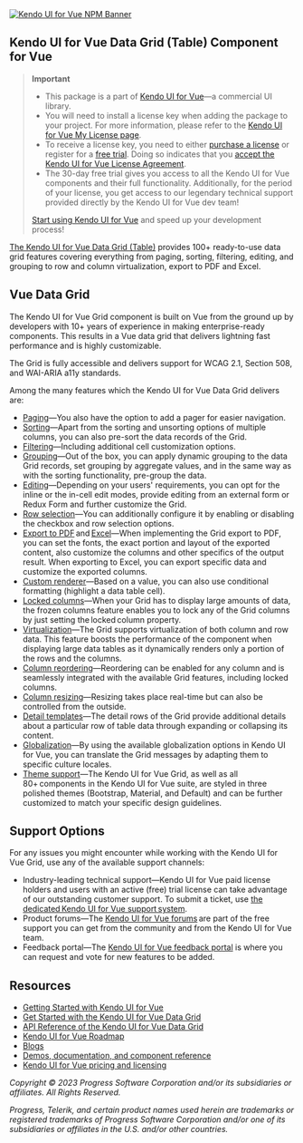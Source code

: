    
<a href="https://www.telerik.com/kendo-vue-ui/?utm_medium=referral&utm_source=npm&utm_campaign=kendo-ui-vue-trial-npm-grid&utm_content=banner" target="_blank">
<img src="https://www.telerik.com/kendo-vue-ui/npm-banner.svg" alt="Kendo UI for Vue NPM Banner">
</a>


## Kendo UI for Vue Data Grid (Table) Component for Vue

> **Important**
> * This package is а part of [Kendo UI for Vue](https://www.telerik.com/kendo-vue-ui/?utm_medium=referral&utm_source=npm&utm_campaign=kendo-ui-vue-trial-npm-grid)&mdash;a commercial UI library.
> * You will need to install a license key when adding the package to your project. For more information, please refer to the [Kendo UI for Vue My License page](https://www.telerik.com/kendo-vue-ui/my-license/?utm_medium=referral&utm_source=npm&utm_campaign=kendo-ui-vue-trial-npm-grid).
> * To receive a license key, you need to either [purchase a license](https://www.telerik.com/purchase/kendo-ui?utm_medium=referral&utm_source=npm&utm_campaign=kendo-ui-vue-trial-npm-grid) or register for a [free trial](https://www.telerik.com/download-login-v2-kendo-vue-ui?utm_medium=referral&utm_source=npm&utm_campaign=kendo-ui-vue-trial-npm-grid). Doing so indicates that you [accept the Kendo UI for Vue License Agreement](https://www.telerik.com/purchase/license-agreement/kendo-ui?utm_medium=referral&utm_source=npm&utm_campaign=kendo-ui-vue-trial-npm-grid).
> * The 30-day free trial gives you access to all the Kendo UI for Vue components and their full functionality. Additionally, for the period of your license, you get access to our legendary technical support provided directly by the Kendo UI for Vue dev team!
>
> [Start using Kendo UI for Vue](https://www.telerik.com/download-login-v2-kendo-vue-ui?utm_medium=referral&utm_source=npm&utm_campaign=kendo-ui-vue-trial-npm-grid) and speed up your development process!

[The Kendo UI for Vue Data Grid (Table)](https://www.telerik.com/kendo-vue-ui/components/grid/) provides 100+ ready-to-use data grid features covering everything from paging, sorting, filtering, editing, and grouping to row and column virtualization, export to PDF and Excel.	
## Vue Data Grid	

The Kendo UI for Vue Grid component is built on Vue from the ground up by developers with 10+ years of experience in making enterprise-ready components. This results in a Vue data grid that delivers lightning fast performance and is highly customizable.	

The Grid is fully accessible and delivers support for WCAG 2.1, Section 508, and WAI-ARIA a11y standards.	

Among the many features which the Kendo UI for Vue Data Grid delivers are:	

* [Paging](https://www.telerik.com/kendo-vue-ui/components/grid/paging/?utm_medium=referral&utm_source=npm&utm_campaign=kendo-ui-vue-trial-npm-grid)&mdash;You also have the option to add a pager for easier navigation.	
* [Sorting](https://www.telerik.com/kendo-vue-ui/components/grid/sorting/?utm_medium=referral&utm_source=npm&utm_campaign=kendo-ui-vue-trial-npm-grid)&mdash;Apart from the sorting and unsorting options of multiple columns, you can also pre-sort the data records of the Grid.	
* [Filtering](https://www.telerik.com/kendo-vue-ui/components/grid/filtering/?utm_medium=referral&utm_source=npm&utm_campaign=kendo-ui-vue-trial-npm-grid)&mdash;Including additional cell customization options.	
* [Grouping](https://www.telerik.com/kendo-vue-ui/components/grid/grouping/?utm_medium=referral&utm_source=npm&utm_campaign=kendo-ui-vue-trial-npm-native)&mdash;Out of the box, you can apply dynamic grouping to the data Grid records, set grouping by aggregate values, and in the same way as with the sorting functionality, pre-group the data.	
* [Editing](https://www.telerik.com/kendo-vue-ui/components/grid/editing/?utm_medium=referral&utm_source=npm&utm_campaign=kendo-ui-vue-trial-npm-grid)&mdash;Depending on your users' requirements, you can opt for the inline or the in-cell edit modes, provide editing from an external form or Redux Form and further customize the Grid.	
* [Row selection](https://www.telerik.com/kendo-vue-ui/components/grid/selection/?utm_medium=referral&utm_source=npm&utm_campaign=kendo-ui-vue-trial-npm-grid)&mdash;You can additionally configure it by enabling or disabling the checkbox and row selection options.	
* [Export to PDF](https://www.telerik.com/kendo-vue-ui/components/grid/pdf-export/?utm_medium=referral&utm_source=npm&utm_campaign=kendo-ui-vue-trial-npm-grid) and [Excel](https://www.telerik.com/kendo-vue-ui/components/grid/excel-export/?utm_medium=referral&utm_source=npm&utm_campaign=kendo-ui-vue-trial-npm-grid)&mdash;When implementing the Grid export to PDF, you can set the fonts, the exact portion and layout of the exported content, also customize the columns and other specifics of the output result. When exporting to Excel, you can export specific data and customize the exported columns.	
* [Custom renderer](https://www.telerik.com/kendo-vue-ui/components/grid/styling/?utm_medium=referral&utm_source=npm&utm_campaign=kendo-ui-vue-trial-npm-grid)&mdash;Based on a value, you can also use conditional formatting (highlight a data table cell).	
* [Locked columns](https://www.telerik.com/kendo-vue-ui/components/grid/columns/locked/?utm_medium=referral&utm_source=npm&utm_campaign=kendo-ui-vue-trial-npm-grid)&mdash;When your Grid has to display large amounts of data, the frozen columns feature enables you to lock any of the Grid columns by just setting the locked column property.	
* [Virtualization](https://www.telerik.com/kendo-vue-ui/components/grid/scroll-modes/virtual/?utm_medium=referral&utm_source=npm&utm_campaign=kendo-ui-vue-trial-npm-grid)&mdash;The Grid supports virtualization of both column and row data. This feature boosts the performance of the component when displaying large data tables as it dynamically renders only a portion of the rows and the columns.	
* [Column reordering](https://www.telerik.com/kendo-vue-ui/components/grid/columns/reordering/?utm_medium=referral&utm_source=npm&utm_campaign=kendo-ui-vue-trial-npm-grid)&mdash;Reordering can be enabled for any column and is seamlessly integrated with the available Grid features, including locked columns.	
* [Column resizing](https://www.telerik.com/kendo-vue-ui/components/grid/columns/resizing/?utm_medium=referral&utm_source=npm&utm_campaign=kendo-ui-vue-trial-npm-grid)&mdash;Resizing takes place real-time but can also be controlled from the outside.	
* [Detail templates](https://www.telerik.com/kendo-vue-ui/components/grid/advanced-features/detail/?utm_medium=referral&utm_source=npm&utm_campaign=kendo-ui-vue-trial-npm-grid)&mdash;The detail rows of the Grid provide additional details about a particular row of table data through expanding or collapsing its content.	
* [Globalization](https://www.telerik.com/kendo-vue-ui/components/grid/globalization/?utm_medium=referral&utm_source=npm&utm_campaign=kendo-ui-vue-trial-npm-grid)&mdash;By using the available globalization options in Kendo UI for Vue, you can translate the Grid messages by adapting them to specific culture locales.	
* [Theme support](https://www.telerik.com/kendo-vue-ui/components/styling/?utm_medium=referral&utm_source=npm&utm_campaign=kendo-ui-vue-trial-npm-grid)&mdash;The Kendo UI for Vue Grid, as well as all 80+ components in the Kendo UI for Vue suite, are styled in three polished themes (Bootstrap, Material, and Default) and can be further customized to match your specific design guidelines.	

## Support Options	

For any issues you might encounter while working with the Kendo UI for Vue Grid, use any of the available support channels:	

* Industry-leading technical support&mdash;Kendo UI for Vue paid license holders and users with an active (free) trial license can take advantage of our outstanding customer support. To submit a ticket, use [the dedicated Kendo UI for Vue support system](https://www.telerik.com/account/support-tickets?utm_medium=referral&utm_source=npm&utm_campaign=kendo-ui-vue-trial-npm-all).	
* Product forums&mdash;The [Kendo UI for Vue forums](https://www.telerik.com/forums/kendo-ui-vue?utm_medium=referral&utm_source=npm&utm_campaign=kendo-ui-vue-trial-npm-all) are part of the free support you can get from the community and from the Kendo UI for Vue team.	
* Feedback portal&mdash;The [Kendo UI for Vue feedback portal](https://feedback.telerik.com/kendo-vue-ui?utm_medium=referral&utm_source=npm&utm_campaign=kendo-ui-vue-trial-npm-all) is where you can request and vote for new features to be added.	

## Resources	

* [Getting Started with Kendo UI for Vue](https://www.telerik.com/kendo-vue-ui/getting-started/?utm_medium=referral&utm_source=npm&utm_campaign=kendo-ui-vue-trial-npm-grid)	
* [Get Started with the Kendo UI for Vue Data Grid](https://www.telerik.com/kendo-vue-ui/components/grid/get-started/?utm_medium=referral&utm_source=npm&utm_campaign=kendo-ui-vue-trial-npm-grid)	
* [API Reference of the Kendo UI for Vue Data Grid](https://www.telerik.com/kendo-vue-ui/components/grid/api/GridProps/?utm_medium=referral&utm_source=npm&utm_campaign=kendo-ui-vue-trial-npm-grid)	
* [Kendo UI for Vue Roadmap](https://www.telerik.com/kendo-vue-ui/roadmap/?utm_medium=referral&utm_source=npm&utm_campaign=kendo-ui-vue-trial-npm-grid)	
* [Blogs](https://www.telerik.com/blogs/tag/vue?utm_medium=referral&utm_source=npm&utm_campaign=kendo-ui-vue-trial-npm-grid)	
* [Demos, documentation, and component reference](https://www.telerik.com/kendo-vue-ui/components/?utm_medium=referral&utm_source=npm&utm_campaign=kendo-ui-vue-trial-npm-grid)	
* [Kendo UI for Vue pricing and licensing](https://www.telerik.com/purchase/kendo-ui?utm_medium=referral&utm_source=npm&utm_campaign=kendo-ui-vue-trial-npm-grid)	

*Copyright © 2023 Progress Software Corporation and/or its subsidiaries or affiliates. All Rights Reserved.*	

*Progress, Telerik, and certain product names used herein are trademarks or registered trademarks of Progress Software Corporation and/or one of its subsidiaries or affiliates in the U.S. and/or other countries.*
